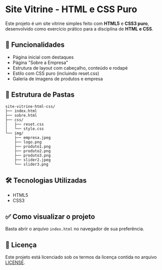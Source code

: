 # Site Vitrine - HTML e CSS Puro

Este projeto é um site vitrine simples feito com **HTML5** e **CSS3 puro**, desenvolvido como exercício prático para a disciplina de **HTML e CSS**.

## 📌 Funcionalidades

- Página inicial com destaques
- Página "Sobre a Empresa"
- Estrutura de layout com cabeçalho, conteúdo e rodapé
- Estilo com CSS puro (incluindo reset.css)
- Galeria de imagens de produtos e empresa

## 📁 Estrutura de Pastas

```
site-vitrine-html-css/
├── index.html
├── sobre.html
├── css/
│   ├── reset.css
│   └── style.css
└── img/
    ├── empresa.jpeg
    ├── logo.png
    ├── produto1.png
    ├── produto2.png
    ├── produto3.png
    ├── slider2.jpeg
    └── slider3.png
```

## 🛠️ Tecnologias Utilizadas

- HTML5
- CSS3

## ✅ Como visualizar o projeto

Basta abrir o arquivo `index.html` no navegador de sua preferência.

## 📝 Licença

Este projeto está licenciado sob os termos da licença contida no arquivo [LICENSE](./LICENSE).
